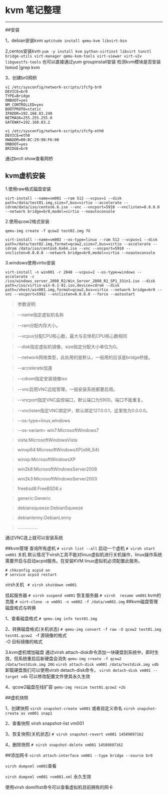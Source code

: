 ﻿# kvm 笔记整理



---

##安装

1，debian安装kvm
`aptitude install qemu-kvm libvirt-bin`

2,centos安装kvm
`yum -y install kvm python-virtinst libvirt tunctl bridge-utils virt-manager qemu-kvm-tools virt-viewer virt-v2v  libguestfs-tools`
也可以直接通过yum groupinstall安装
检测kvm模块是否安装
lsmod |grep kvm

3、创建br0网桥
```
vi /etc/sysconfig/network-scripts/ifcfg-br0
DEVICE=br0
TYPE=Bridge
ONBOOT=yes
NM_CONTROLLED=yes
BOOTPROTO=static
IPADDR=192.168.83.240
NETMASK=255.255.255.0
GATEWAY=192.168.83.2

vi /etc/sysconfig/network-scripts/ifcfg-eth0
DEVICE=eth0
HWADDR=00:0C:29:98:F6:00
ONBOOT=yes
BRIDGE=br0
```
通过brctl show查看网桥
## kvm虚机安装

1.使用raw格式磁盘安装
```
virt-install --name=vm001 --ram 512 --vcpus=1 --disk path=/data/test01.img,size=7,bus=virtio --accelerate --cdrom/data/iso/centos6.6.iso --vnc --vncport=5910 --vnclisten=0.0.0.0 --network bridge=br0,model=virtio --noautoconsole
```
2.使用qcow2格式安装
```
qemu-img create -f qcow2 test02.img 7G

virt-install --name=vm002 --os-type=linux --ram 512 --vcpus=1 --disk path=/data/test02.img,format=qcow2,size=7,bus=virtio --accelerate --cdrom /data/iso/centos6.6x64.iso --vnc --vncport=5910 --vnclisten=0.0.0.0 --network bridge=br0,model=virtio --noautoconsole
```
3.windows使用virtio安装
```
virt-install -n win001 -r 2048 --vcpus=2 --os-type=windows --accelerate -c /iso/windows_server_2008_R2/Win_Server_2008_R2_SP1_33in1.iso --disk path=/iso/virtio-win-0.1-81.iso,device=cdrom --disk path=/vhost/win001.img,format=qcow2,bus=virtio --network bridge=br0 --vnc --vncport=5992 --vnclisten=0.0.0.0 --force --autostart
```
>参数说明:

>--name指定虚拟机名称

>--ram分配内存大小。

>--vcpus分配CPU核心数，最大与实体机CPU核心数相同

>--disk指定虚拟机镜像，size指定分配大小单位为G。

>--network网络类型，此处用的是默认，一般用的应该是bridge桥接。

>--accelerate加速

>--cdrom指定安装镜像iso

>--vnc启用VNC远程管理，一般安装系统都要启用。

>--vncport指定VNC监控端口，默认端口为5900，端口不能重复。

>--vnclisten指定VNC绑定IP，默认绑定127.0.0.1，这里改为0.0.0.0。

>--os-type=linux,windows

>--os-variant=
>win7:MicrosoftWindows7

>vista:MicrosoftWindowsVista

>winxp64:MicrosoftWindowsXP(x86_64)

>winxp:MicrosoftWindowsXP

>win2k8:MicrosoftWindowsServer2008

>win2k3:MicrosoftWindowsServer2003

>freebsd8:FreeBSD8.x

>generic:Generic

>debiansqueeze:DebianSqueeze

>debianlenny:DebianLenny

>................

通过VNC连上就可以安装系统

##kvm管理
查询所有虚机
`# virsh list --all`
启动一个虚机
`# virsh start vm001`
关机
默认情况下virsh工具不能对linux虚拟机进行关机操作，linux操作系统需要开启与启动acpid服务。在安装KVM linux虚拟机必须配置此服务。
```
# chkconfig acpid on   
# service acpid restart
```
virsh关机
` # virsh shutdown vm001`

挂起服务器
` # virsh suspend vm001 `
恢复服务器
`# virsh  resume vm001`
kvm的克隆
`# virt-clone -o vm001 -n vm002 -f /data/vm002.img`
##kvm磁盘管理
磁盘格式与转换

1、查看磁盘格式
`# qemu-img info test01.img`

2、转换磁盘格式(关机状态)
`# qemu-img convert -f raw -O qcow2 test01.img test01.qcow2 `
-f  源镜像的格式   
-O 目标镜像的格式

3.kvm虚机增加磁盘
通过virsh attach-disk命令添加一块硬盘到系统中，即时生效，但系统重启后新硬盘会消失
`qemu-img create -f qcow2 /data/testdisk.img 20G`
`virsh attach-disk vm001 /data/testdisk.img vdb`
卸载硬盘我们可以使用virsh detach-disk命令，
`virsh detach-disk vm001 --target vdb`
可以修改配置文件使其永久生效

4、qcow2磁盘在线扩容
`qemu-img resize test01.qcow2 +2G`

##虚机快照

1、创建快照
`virsh snapshot-create vm001`
或者自定义命名
`virsh snapshot-create as vm001 snap1 `

2、查看快照
virsh snapshot-list vm001

3、恢复快照(关机状态)
`# virsh snapshot-revert vm001 14589897162`

4，删除快照
`# virsh snapshot-delete vm001 14589897162`

##添加网卡
`virsh attach-interface vm001 --type bridge --source br0`

`virsh dumpxml vm001`查看

`virsh dumpxml vm001 >vm001.xml`  永久生效

使用virsh domiflist命令可以查看虚拟机目前拥有的网卡
